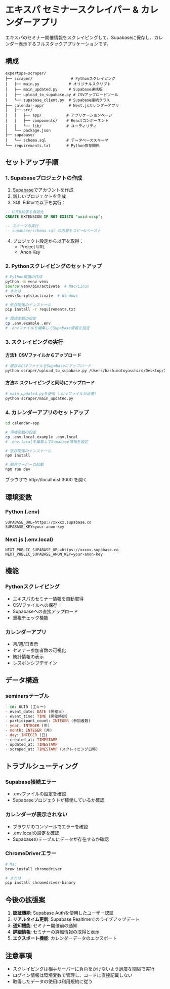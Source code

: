 # エキスパ セミナースクレイパー & カレンダーアプリ

エキスパのセミナー開催情報をスクレイピングして、Supabaseに保存し、カレンダー表示するフルスタックアプリケーションです。

## 構成

```
expertspa-scraper/
├── scraper/                 # Pythonスクレイピング
│   ├── main.py             # オリジナルスクリプト
│   ├── main_updated.py     # Supabase連携版
│   ├── upload_to_supabase.py # CSVアップロードツール
│   └── supabase_client.py  # Supabase接続クラス
├── calendar-app/           # Next.jsカレンダーアプリ
│   ├── src/
│   │   ├── app/           # アプリケーションページ
│   │   ├── components/    # Reactコンポーネント
│   │   └── lib/           # ユーティリティ
│   └── package.json
├── supabase/
│   └── schema.sql         # データベーススキーマ
└── requirements.txt       # Python依存関係
```

## セットアップ手順

### 1. Supabaseプロジェクトの作成

1. [Supabase](https://supabase.com)でアカウントを作成
2. 新しいプロジェクトを作成
3. SQL Editorで以下を実行：

```sql
-- UUID拡張を有効化
CREATE EXTENSION IF NOT EXISTS "uuid-ossp";

-- スキーマの実行
-- supabase/schema.sql の内容をコピー&ペースト
```

4. プロジェクト設定から以下を取得：
   - Project URL
   - Anon Key

### 2. Pythonスクレイピングのセットアップ

```bash
# Python環境の作成
python -m venv venv
source venv/bin/activate  # Mac/Linux
# または
venv\Scripts\activate  # Windows

# 依存関係のインストール
pip install -r requirements.txt

# 環境変数の設定
cp .env.example .env
# .envファイルを編集してSupabase情報を設定
```

### 3. スクレイピングの実行

#### 方法1: CSVファイルからアップロード
```bash
# 既存のCSVファイルをSupabaseにアップロード
python scraper/upload_to_supabase.py /Users/hashimotoyasuhiro/Desktop/営業/result_df.csv
```

#### 方法2: スクレイピングと同時にアップロード
```bash
# main_updated.pyを使用（.envファイルが必要）
python scraper/main_updated.py
```

### 4. カレンダーアプリのセットアップ

```bash
cd calendar-app

# 環境変数の設定
cp .env.local.example .env.local
# .env.localを編集してSupabase情報を設定

# 依存関係のインストール
npm install

# 開発サーバーの起動
npm run dev
```

ブラウザで http://localhost:3000 を開く

## 環境変数

### Python (.env)
```
SUPABASE_URL=https://xxxxx.supabase.co
SUPABASE_KEY=your-anon-key
```

### Next.js (.env.local)
```
NEXT_PUBLIC_SUPABASE_URL=https://xxxxx.supabase.co
NEXT_PUBLIC_SUPABASE_ANON_KEY=your-anon-key
```

## 機能

### Pythonスクレイピング
- エキスパのセミナー情報を自動取得
- CSVファイルへの保存
- Supabaseへの直接アップロード
- 重複チェック機能

### カレンダーアプリ
- 月/週/日表示
- セミナー参加者数の可視化
- 統計情報の表示
- レスポンシブデザイン

## データ構造

### seminarsテーブル
```sql
- id: UUID (主キー)
- event_date: DATE (開催日)
- event_time: TIME (開催時刻)
- participant_count: INTEGER (参加者数)
- year: INTEGER (年)
- month: INTEGER (月)
- day: INTEGER (日)
- created_at: TIMESTAMP
- updated_at: TIMESTAMP
- scraped_at: TIMESTAMP (スクレイピング日時)
```

## トラブルシューティング

### Supabase接続エラー
- .envファイルの設定を確認
- Supabaseプロジェクトが稼働しているか確認

### カレンダーが表示されない
- ブラウザのコンソールでエラーを確認
- .env.localの設定を確認
- Supabaseのテーブルにデータが存在するか確認

### ChromeDriverエラー
```bash
# Mac
brew install chromedriver

# または
pip install chromedriver-binary
```

## 今後の拡張案

1. **認証機能**: Supabase Authを使用したユーザー認証
2. **リアルタイム更新**: Supabase Realtimeでのライブアップデート
3. **通知機能**: セミナー開催前の通知
4. **詳細情報**: セミナーの詳細情報の取得と表示
5. **エクスポート機能**: カレンダーデータのエクスポート

## 注意事項

- スクレイピングは相手サーバーに負荷をかけないよう適度な間隔で実行
- ログイン情報は環境変数で管理し、コードに直接記載しない
- 取得したデータの使用は利用規約に従う